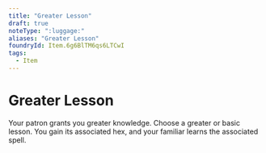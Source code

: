 ```yaml
---
title: "Greater Lesson"
draft: true
noteType: ":luggage:"
aliases: "Greater Lesson"
foundryId: Item.6g6BlTM6qs6LTCwI
tags:
  - Item
---
```


# Greater Lesson

Your patron grants you greater knowledge. Choose a greater or basic lesson. You gain its associated hex, and your familiar learns the associated spell.
